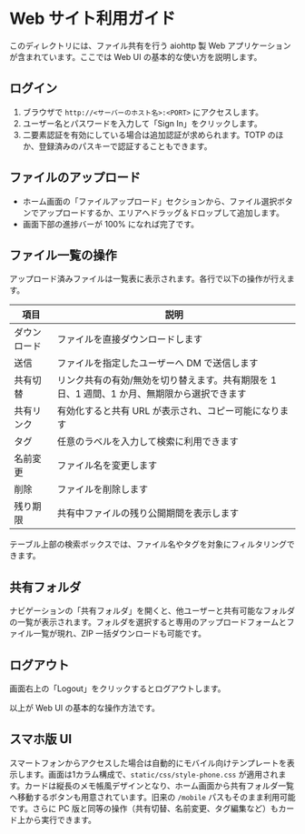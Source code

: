 # Web サイト利用ガイド

このディレクトリには、ファイル共有を行う aiohttp 製 Web アプリケーションが含まれています。ここでは Web UI の基本的な使い方を説明します。

## ログイン
1. ブラウザで `http://<サーバーのホスト名>:<PORT>` にアクセスします。
2. ユーザー名とパスワードを入力して「Sign In」をクリックします。
3. 二要素認証を有効にしている場合は追加認証が求められます。TOTP のほか、登録済みのパスキーで認証することもできます。

## ファイルのアップロード
- ホーム画面の「ファイルアップロード」セクションから、ファイル選択ボタンでアップロードするか、エリアへドラッグ＆ドロップして追加します。
- 画面下部の進捗バーが 100% になれば完了です。

## ファイル一覧の操作
アップロード済みファイルは一覧表に表示されます。各行で以下の操作が行えます。

| 項目 | 説明 |
| --- | --- |
| ダウンロード | ファイルを直接ダウンロードします |
| 送信 | ファイルを指定したユーザーへ DM で送信します |
| 共有切替 | リンク共有の有効/無効を切り替えます。共有期限を 1 日、1 週間、1 か月、無期限から選択できます |
| 共有リンク | 有効化すると共有 URL が表示され、コピー可能になります |
| タグ | 任意のラベルを入力して検索に利用できます |
| 名前変更 | ファイル名を変更します |
| 削除 | ファイルを削除します |
| 残り期限 | 共有中ファイルの残り公開期間を表示します |

テーブル上部の検索ボックスでは、ファイル名やタグを対象にフィルタリングできます。

## 共有フォルダ
ナビゲーションの「共有フォルダ」を開くと、他ユーザーと共有可能なフォルダの一覧が表示されます。フォルダを選択すると専用のアップロードフォームとファイル一覧が現れ、ZIP 一括ダウンロードも可能です。

## ログアウト
画面右上の「Logout」をクリックするとログアウトします。

以上が Web UI の基本的な操作方法です。

## スマホ版 UI
スマートフォンからアクセスした場合は自動的にモバイル向けテンプレートを表示します。画面は1カラム構成で、`static/css/style-phone.css` が適用されます。カードは縦長のメモ帳風デザインとなり、ホーム画面から共有フォルダ一覧へ移動するボタンも用意されています。旧来の `/mobile` パスもそのまま利用可能です。さらに PC 版と同等の操作（共有切替、名前変更、タグ編集など）もカード上から実行できます。
